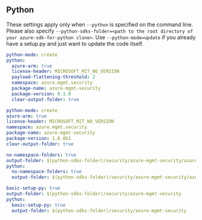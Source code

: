 ## Python

These settings apply only when `--python` is specified on the command line.
Please also specify `--python-sdks-folder=<path to the root directory of your azure-sdk-for-python clone>`.
Use `--python-mode=update` if you already have a setup.py and just want to update the code itself.

``` yaml $(python) && !$(track2)
python-mode: create
python:
  azure-arm: true
  license-header: MICROSOFT_MIT_NO_VERSION
  payload-flattening-threshold: 2
  namespace: azure.mgmt.security
  package-name: azure-mgmt-security
  package-version: 0.1.0
  clear-output-folder: true
```

``` yaml $(python) && $(track2)
python-mode: create
azure-arm: true
license-header: MICROSOFT_MIT_NO_VERSION
namespace: azure.mgmt.security
package-name: azure-mgmt-security
package-version: 1.0.0b1
clear-output-folder: true
```

``` yaml $(python) && $(python-mode) == 'update'
no-namespace-folders: true
output-folder: $(python-sdks-folder)/security/azure-mgmt-security/azure/mgmt/security
python:
  no-namespace-folders: true
  output-folder: $(python-sdks-folder)/security/azure-mgmt-security/azure/mgmt/security
```
``` yaml $(python) && $(python-mode) == 'create'
basic-setup-py: true
output-folder: $(python-sdks-folder)/security/azure-mgmt-security
python:
  basic-setup-py: true
  output-folder: $(python-sdks-folder)/security/azure-mgmt-security
```
